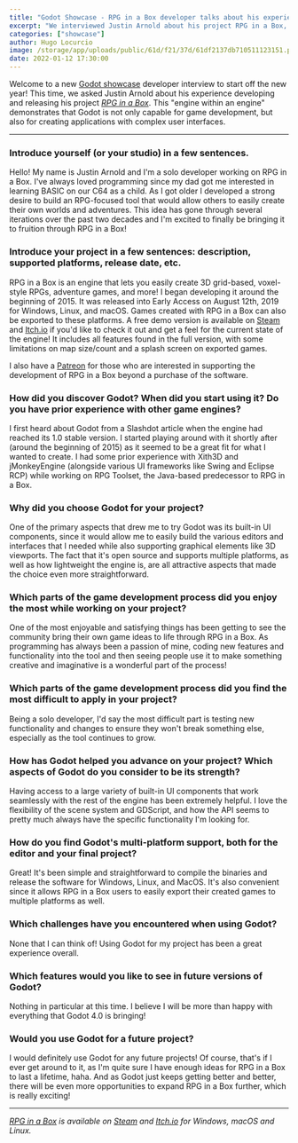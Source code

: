 ```yaml
---
title: "Godot Showcase - RPG in a Box developer talks about his experience"
excerpt: "We interviewed Justin Arnold about his project RPG in a Box, which is an engine made with Godot that lets you easily create 3D grid-based, voxel-style RPGs, adventure games, and more!"
categories: ["showcase"]
author: Hugo Locurcio
image: /storage/app/uploads/public/61d/f21/37d/61df2137db710511123151.png
date: 2022-01-12 17:30:00
---
```


Welcome to a new [Godot showcase](https://godotengine.org/showcase/) developer interview to start off the new year! This time, we asked Justin Arnold about his experience developing and releasing his project [*RPG in a Box*](https://godotengine.org/showcase/rpg-in-a-box). This "engine within an engine" demonstrates that Godot is not only capable for game development, but also for creating applications with complex user interfaces.

___

### Introduce yourself (or your studio) in a few sentences.

Hello! My name is Justin Arnold and I'm a solo developer working on RPG in a Box. I've always loved programming since my dad got me interested in learning BASIC on our C64 as a child. As I got older I developed a strong desire to build an RPG-focused tool that would allow others to easily create their own worlds and adventures. This idea has gone through several iterations over the past two decades and I'm excited to finally be bringing it to fruition through RPG in a Box!

### Introduce your project in a few sentences: description, supported platforms, release date, etc.

RPG in a Box is an engine that lets you easily create 3D grid-based, voxel-style RPGs, adventure games, and more! I began developing it around the beginning of 2015. It was released into Early Access on August 12th, 2019 for Windows, Linux, and macOS. Games created with RPG in a Box can also be exported to these platforms. A free demo version is available on [Steam](https://store.steampowered.com/app/498310) and [Itch.io](https://zeromatrix.itch.io/rpginabox) if you'd like to check it out and get a feel for the current state of the engine! It includes all features found in the full version, with some limitations on map size/count and a splash screen on exported games.

I also have a [Patreon](https://www.patreon.com/rpginabox) for those who are interested in supporting the development of RPG in a Box beyond a purchase of the software.

### How did you discover Godot? When did you start using it? Do you have prior experience with other game engines?

I first heard about Godot from a Slashdot article when the engine had reached its 1.0 stable version. I started playing around with it shortly after (around the beginning of 2015) as it seemed to be a great fit for what I wanted to create. I had some prior experience with Xith3D and jMonkeyEngine (alongside various UI frameworks like Swing and Eclipse RCP) while working on RPG Toolset, the Java-based predecessor to RPG in a Box.

### Why did you choose Godot for your project?

One of the primary aspects that drew me to try Godot was its built-in UI components, since it would allow me to easily build the various editors and interfaces that I needed while also supporting graphical elements like 3D viewports. The fact that it's open source and supports multiple platforms, as well as how lightweight the engine is, are all attractive aspects that made the choice even more straightforward.

### Which parts of the game development process did you enjoy the most while working on your project?

One of the most enjoyable and satisfying things has been getting to see the community bring their own game ideas to life through RPG in a Box. As programming has always been a passion of mine, coding new features and functionality into the tool and then seeing people use it to make something creative and imaginative is a wonderful part of the process!

### Which parts of the game development process did you find the most difficult to apply in your project?

Being a solo developer, I'd say the most difficult part is testing new functionality and changes to ensure they won't break something else, especially as the tool continues to grow.

### How has Godot helped you advance on your project? Which aspects of Godot do you consider to be its strength?

Having access to a large variety of built-in UI components that work seamlessly with the rest of the engine has been extremely helpful. I love the flexibility of the scene system and GDScript, and how the API seems to pretty much always have the specific functionality I'm looking for.

### How do you find Godot's multi-platform support, both for the editor and your final project?

Great! It's been simple and straightforward to compile the binaries and release the software for Windows, Linux, and MacOS. It's also convenient since it allows RPG in a Box users to easily export their created games to multiple platforms as well.

### Which challenges have you encountered when using Godot?

None that I can think of! Using Godot for my project has been a great experience overall.

### Which features would you like to see in future versions of Godot?

Nothing in particular at this time. I believe I will be more than happy with everything that Godot 4.0 is bringing!

### Would you use Godot for a future project?

I would definitely use Godot for any future projects! Of course, that's if I ever get around to it, as I'm quite sure I have enough ideas for RPG in a Box to last a lifetime, haha. And as Godot just keeps getting better and better, there will be even more opportunities to expand RPG in a Box further, which is really exciting!

___


*[RPG in a Box](https://www.rpginabox.com/) is available on [Steam](https://store.steampowered.com/app/498310/) and [Itch.io](https://zeromatrix.itch.io/rpginabox) for Windows, macOS and Linux.*
